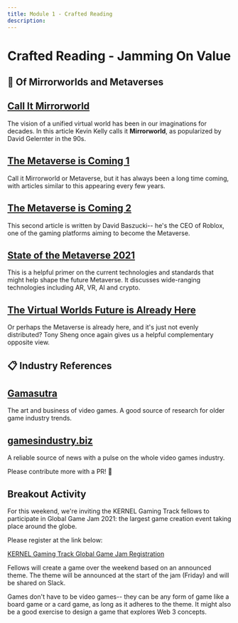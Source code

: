 ```yaml
---
title: Module 1 - Crafted Reading
description:
---
```


# Crafted Reading - Jamming On Value

## 🌌 Of Mirrorworlds and Metaverses

## <a href="https://www.wired.com/story/mirrorworld-ar-next-big-tech-platform/" target="_blank" rel="noopener noreferrer">Call It Mirrorworld</a>

The vision of a unified virtual world has been in our imaginations for decades. In this article Kevin Kelly calls it **Mirrorworld**, as popularized by David Gelernter in the 90s.

## <a href="https://www.forbes.com/sites/cathyhackl/2020/07/05/the-metaverse-is-coming--its-a-very-big-deal/?sh=1781cf2d440f" target="_blank" rel="noopener noreferrer">The Metaverse is Coming 1</a>

Call it Mirrorworld or Metaverse, but it has always been a long time coming, with articles similar to this appearing every few years.

## <a href="https://www.wired.co.uk/article/metaverse" target="_blank" rel="noopener noreferrer">The Metaverse is Coming 2</a>

 This second article is written by David Baszucki-- he's the CEO of Roblox, one of the gaming platforms aiming to become the Metaverse.

## <a href="https://medium.com/the-challenge/state-of-the-metaverse-2021-9f032fed655b" target="_blank" rel="noopener noreferrer">State of the Metaverse 2021</a>

This is a helpful primer on the current technologies and standards that might help shape the future Metaverse. It discusses wide-ranging technologies including AR, VR, AI and crypto.

## <a href="https://tonysheng.substack.com/p/the-virtual-worlds-future-is-already" target="_blank" rel="noopener noreferrer">The Virtual Worlds Future is Already Here</a>

Or perhaps the Metaverse is already here, and it's just not evenly distributed? Tony Sheng once again gives us a helpful complementary opposite view.

## 📋 Industry References

## <a href="https://gamasutra.com/" target="_blank" rel="noopener noreferrer">Gamasutra</a>

The art and business of video games. A good source of research for older game industry trends.

## <a href="https://www.gamesindustry.biz/" target="_blank" rel="noopener noreferrer">gamesindustry.biz</a>

A reliable source of news with a pulse on the whole video games industry.

Please contribute more with a PR! 📝

## Breakout Activity

For this weekend, we're inviting the KERNEL Gaming Track fellows to participate in Global Game Jam 2021: the largest game creation event taking place around the globe. 

Please register at the link below:

[KERNEL Gaming Track Global Game Jam Registration](https://globalgamejam.org/2021/jam-sites/kernel-gaming-guild-game-jam-2021)

Fellows will create a game over the weekend based on an announced theme. The theme will be announced at the start of the jam (Friday) and will be shared on Slack.

Games don't have to be video games-- they can be any form of game like a board game or a card game, as long as it adheres to the theme. It might also be a good exercise to design a game that explores Web 3 concepts.
